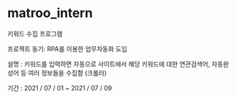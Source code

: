 # matroo_intern

키워드 수집 프로그램

프로젝트 동기: RPA를 이용한 업무자동화 도입

설명 : 키워드를 입력하면 자동으로 사이트에서 해당 키워드에 대한 연관검색어, 자동완성어 등 여러 정보들을 수집함 (크롤러)

기간 : 2021 / 07 / 01 ~ 2021 / 07 / 09

